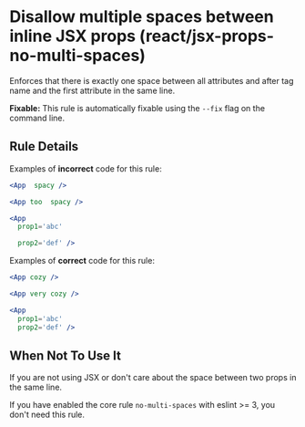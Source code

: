 # Disallow multiple spaces between inline JSX props (react/jsx-props-no-multi-spaces)

Enforces that there is exactly one space between all attributes and after tag name and the first attribute in the same line.

**Fixable:** This rule is automatically fixable using the `--fix` flag on the command line.

## Rule Details

Examples of **incorrect** code for this rule:

```jsx
<App  spacy />
```

```jsx
<App too  spacy />
```

```jsx
<App
  prop1='abc'

  prop2='def' />
```

Examples of **correct** code for this rule:

```jsx
<App cozy />
```

```jsx
<App very cozy />
```

```jsx
<App
  prop1='abc'
  prop2='def' />
```

## When Not To Use It

If you are not using JSX or don't care about the space between two props in the same line.

If you have enabled the core rule `no-multi-spaces` with eslint >= 3, you don't need this rule.
